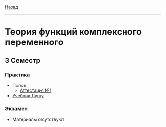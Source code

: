 [Назад](../../README.md)
***
# Теория функций комплексного переменного
## 3 Семестр
### Практика
+ Попов
  + [Аттестация №1](tfkp-att-1.md)
+ [Учебник Лунгу](https://github.com/user-attachments/files/22120441/1.pdf)

### Экзамен
+ Материалы отсутствуют
